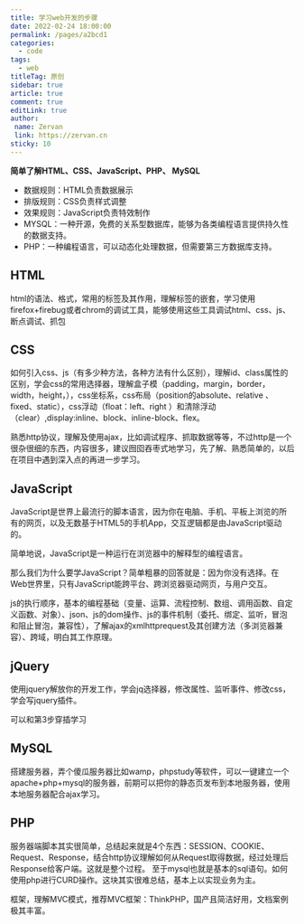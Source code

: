 ```yaml
---
title: 学习web开发的步骤
date: 2022-02-24 18:00:00
permalink: /pages/a2bcd1
categories:
  - code
tags:
  - web
titleTag: 原创 
sidebar: true
article: true
comment: true
editLink: true
author:
 name: Zervan
 link: https://zervan.cn
sticky: 10
---
```


**简单了解HTML、CSS、JavaScript、PHP、 MySQL**

- 数据规则：HTML负责数据展示
- 排版规则：CSS负责样式调整
- 效果规则：JavaScript负责特效制作
- MYSQL：一种开源，免费的关系型数据库，能够为各类编程语言提供持久性的数据支持。
- PHP：一种编程语言，可以动态化处理数据，但需要第三方数据库支持。

## HTML

html的语法、格式，常用的标签及其作用，理解标签的嵌套，学习使用firefox+firebug或者chrom的调试工具，能够使用这些工具调试html、css、js、断点调试、抓包

## CSS

如何引入css、js（有多少种方法，各种方法有什么区别），理解id、class属性的区别，学会css的常用选择器，理解盒子模（padding，margin，border，width，height，），css坐标系，css布局（position的absolute、relative 、fixed、static），css浮动（float：left、right ）和清除浮动（clear）,display:inline、block、inline-block、flex。

熟悉http协议，理解及使用ajax，比如调试程序、抓取数据等等，不过http是一个很杂很细的东西，内容很多，建议囫囵吞枣式地学习，先了解、熟悉简单的，以后在项目中遇到深入点的再进一步学习。

## JavaScript

JavaScript是世界上最流行的脚本语言，因为你在电脑、手机、平板上浏览的所有的网页，以及无数基于HTML5的手机App，交互逻辑都是由JavaScript驱动的。

简单地说，JavaScript是一种运行在浏览器中的解释型的编程语言。

那么我们为什么要学JavaScript？简单粗暴的回答就是：因为你没有选择。在Web世界里，只有JavaScript能跨平台、跨浏览器驱动网页，与用户交互。

js的执行顺序，基本的编程基础（变量、运算、流程控制、数组、调用函数、自定义函数、对象）、json、js的dom操作、js的事件机制（委托、绑定、监听，冒泡和阻止冒泡，兼容性），了解ajax的xmlhttprequest及其创建方法（多浏览器兼容）、跨域，明白其工作原理。

## jQuery

使用jquery解放你的开发工作，学会jq选择器，修改属性、监听事件、修改css，学会写jquery插件。

可以和第3步穿插学习

## MySQL

搭建服务器，弄个傻瓜服务器比如wamp，phpstudy等软件，可以一键建立一个apache+php+mysql的服务器，前期可以把你的静态页发布到本地服务器，使用本地服务器配合ajax学习。

## PHP

服务器端脚本其实很简单，总结起来就是4个东西：SESSION、COOKIE、Request、Response，结合http协议理解如何从Request取得数据，经过处理后Response给客户端。这就是整个过程。
至于mysql也就是基本的sql语句。如何使用php进行CURD操作。这块其实很难总结，基本上以实现业务为主。

框架，理解MVC模式，推荐MVC框架：ThinkPHP，国产且简洁好用，文档案例极其丰富。



